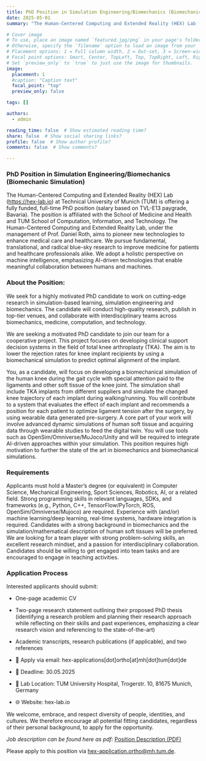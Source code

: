 ```yaml
---
title: PhD Position in Simulation Engineering/Biomechanics (Biomechanic Simulation) (link)
date: 2025-05-01
summary: "The Human-Centered Computing and Extended Reality (HEX) Lab (https://hex-lab.io) at Technical University of Munich (TUM) is offering a fully funded, full-time PhD position (salary based on TVL-E13 pay grade, Bavaria)."

# Cover image
# To use, place an image named `featured.jpg/png` in your page's folder.
# Otherwise, specify the `filename` option to load an image from your `assets/media/` folder.
# Placement options: 1 = Full column width, 2 = Out-set, 3 = Screen-width
# Focal point options: Smart, Center, TopLeft, Top, TopRight, Left, Right, BottomLeft, Bottom, BottomRight
# Set `preview_only` to `true` to just use the image for thumbnails.
image:
  placement: 1
  #caption: "Caption text"
  focal_point: "top"
  preview_only: false

tags: []

authors:
  - admin

reading_time: false  # Show estimated reading time?
share: false  # Show social sharing links?
profile: false  # Show author profile?
comments: false  # Show comments?

---
```


### PhD Position in Simulation Engineering/Biomechanics (Biomechanic Simulation)

The Human-Centered Computing and Extended Reality (HEX) Lab (https://hex-lab.io) at Technical University of Munich (TUM) is offering a fully funded, full-time PhD position (salary based on TVL-E13 paygrade, Bavaria). The position is affiliated with the School of Medicine and Health and TUM School of Computation, Information, and Technology.
The Human-Centered Computing and Extended Reality Lab, under the management of Prof. Daniel Roth, aims to pioneer new technologies to enhance medical care and healthcare. We pursue fundamental, translational, and radical blue-sky research to improve medicine for patients and healthcare professionals alike. We adopt a holistic perspective on machine intelligence, emphasizing AI-driven technologies that enable meaningful collaboration between humans and machines. 

### About the Position: 
We seek for a highly motivated PhD candidate to work on cutting-edge research in simulation-based learning, simulation engineering and biomechanics.  The candidate will conduct high-quality research, publish in top-tier venues, and collaborate with interdisciplinary teams across biomechanics, medicine, computation, and technology.

We are seeking a motivated PhD candidate to join our team for a cooperative project. This project focuses on developing clinical support decision systems in the field of total knee arthroplasty (TKA).  The aim is to lower the rejection rates for knee implant recipients by using a biomechanical simulation to predict optimal alignment of the implant.

You, as a candidate, will focus on developing a biomechanical simulation of the human knee during the gait cycle with special attention paid to the ligaments and other soft tissue of the knee joint. The simulation shall include TKA implants from different suppliers and simulate the changed knee trajectory of each implant during walking/running. You will contribute to a system that evaluates the effect of each implant and recommends a position for each patient to optimize ligament tension after the surgery, by using wearable data generated pre-surgery.
A core part of your work will involve advanced dynamic simulations of human soft tissue and acquiring data through wearable studies to feed the digital twin. You will use tools such as OpenSim/Omniverse/MuJoco/Unity and will be required to integrate AI-driven approaches within your simulation. This position requires high motivation to further the state of the art in biomechanics and biomechanical simulations. 

### Requirements
Applicants must hold a Master’s degree (or equivalent) in Computer Science, Mechanical Engineering, Sport Sciences, Robotics, AI, or a related field. Strong programming skills in relevant languages, SDKs, and frameworks (e.g., Python, C++, TensorFlow/PyTorch, ROS, OpenSim/Omniverse/Mujoco) are required. Experience with (and/or) machine learning/deep learning, real-time systems, hardware integration is required. Candidates with a strong background in biomechanics and the simulation/mathematical description of human soft tissues will be preferred. We are looking for a team player with strong problem-solving skills, an excellent research mindset, and a passion for interdisciplinary collaboration. Candidates should be willing to get engaged into team tasks and are encouraged to engage in teaching activities.

### Application Process
Interested applicants should submit:
- One-page academic CV
- Two-page research statement outlining their proposed PhD thesis (identifying a research problem and planning their research approach while reflecting on their skills and past experiences, emphasizing a clear research vision and referencing to the state-of-the-art)
-	Academic transcripts, research publications (if applicable), and two references

- 📩 Apply via email: hex-applications[dot]ortho[at]mh[dot]tum[dot]de
- 📅 Deadline: 30.05.2025
- 📍 Lab Location: TUM University Hospital, Trogerstr. 10, 81675 Munich, Germany
- 🌐 Website: hex-lab.io 

We welcome, embrace, and respect diversity of people, identities, and cultures. We therefore encourage all potential fitting candidates, regardless of their personal background, to apply for the opportunity. 

*Job description can be found here as pdf:* [Position Description (PDF)](https://github.com/roth-hex-lab/roth-hex-lab.github.io/raw/master/content/open_position/PhDPositionSimulation.pdf)   
        
Please apply to this position via hex-application.ortho@mh.tum.de.

